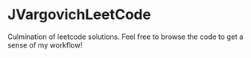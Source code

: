 # JVargovichLeetCode
Culmination of leetcode solutions. Feel free to browse the code to get a sense of my workflow! 
